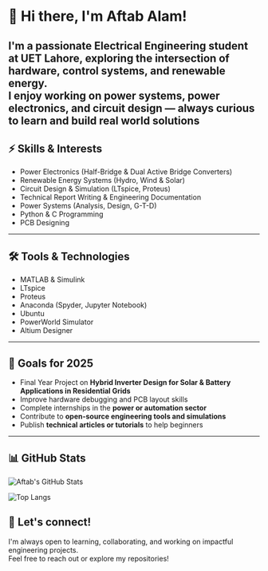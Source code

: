 # 👋 Hi there, I'm Aftab Alam!

I'm a passionate Electrical Engineering student at **UET Lahore**, exploring the intersection of hardware, control systems, and renewable energy.  
I enjoy working on power systems, power electronics, and circuit design — always curious to learn and build real world solutions
---

## ⚡ Skills & Interests

- Power Electronics (Half-Bridge & Dual Active Bridge Converters)  
- Renewable Energy Systems (Hydro, Wind & Solar)  
- Circuit Design & Simulation (LTspice, Proteus)  
- Technical Report Writing & Engineering Documentation  
- Power Systems (Analysis, Design, G-T-D)  
- Python & C Programming  
- PCB Designing  

---

## 🛠️ Tools & Technologies

- MATLAB & Simulink  
- LTspice  
- Proteus  
- Anaconda (Spyder, Jupyter Notebook)  
- Ubuntu  
- PowerWorld Simulator  
- Altium Designer  

---

## 🎯 Goals for 2025

- Final Year Project on **Hybrid Inverter Design for Solar & Battery Applications in Residential Grids**  
- Improve hardware debugging and PCB layout skills  
- Complete internships in the **power or automation sector**  
- Contribute to **open-source engineering tools and simulations**  
- Publish **technical articles or tutorials** to help beginners  

---

## 📊 GitHub Stats
![Aftab's GitHub Stats](https://github-readme-stats.vercel.app/api?username=aftabalamm7&show_icons=true&theme=tokyonight)

![Top Langs](https://github-readme-stats.vercel.app/api/top-langs/?username=aftabalamm7&layout=compact&theme=tokyonight)

## 🤝 Let's connect!

I'm always open to learning, collaborating, and working on impactful engineering projects.  
Feel free to reach out or explore my repositories!


